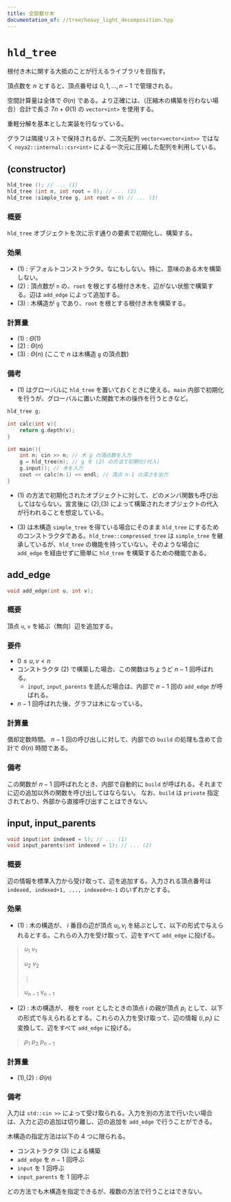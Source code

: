 ```yaml
---
title: 全部載せ木
documentation_of: //tree/heavy_light_decomposition.hpp
---
```


# `hld_tree`

根付き木に関する大抵のことが行えるライブラリを目指す。

頂点数を $n$ とすると、頂点番号は $0,1,\dots ,n-1$ で管理される。

空間計算量は全体で $\Theta(n)$ である。より正確には、（圧縮木の構築を行わない場合）合計で長さ $7n+\Theta(1)$ の `vector<int>` を使用する。

重軽分解を基本とした実装を行なっている。

グラフは隣接リストで保持されるが、二次元配列 `vector<vector<int>>` ではなく `noya2::internal::csr<int>` による一次元に圧縮した配列を利用している。

## (constructor)

```cpp
hld_tree (); // ... (1)
hld_tree (int n, int root = 0); // ... (2)
hld_tree (simple_tree g, int root = 0) // ... (3)
```

### 概要

`hld_tree` オブジェクトを次に示す通りの要素で初期化し、構築する。

### 効果

- (1) : デフォルトコンストラクタ。なにもしない。特に、意味のある木を構築しない。
- (2) : 頂点数が `n` の、`root` を根とする根付き木を、辺がない状態で構築する。辺は `add_edge` によって追加する。
- (3) : 木構造が `g` であり、`root` を根とする根付き木を構築する。

### 計算量

- (1) : $\Theta (1)$
- (2) : $\Theta (n)$
- (3) : $\Theta (n)$ (ここで $n$ は木構造 `g` の頂点数)

### 備考

- (1) はグローバルに `hld_tree` を置いておくときに使える。`main` 内部で初期化を行うが、グローバルに置いた関数で木の操作を行うときなど。

```cpp
hld_tree g;

int calc(int v){
    return g.depth(v);
}

int main(){
    int n; cin >> n; // 木 g の頂点数を入力
    g = hld_tree(n); // g を (2) の方法で初期化(代入)
    g.input(); // 木を入力
    cout << calc(n-1) << endl; // 頂点 n-1 の深さを出力
}
```

- (1) の方法で初期化されたオブジェクトに対して、どのメンバ関数も呼び出してはならない。宣言後に (2),(3) によって構築されたオブジェクトの代入が行われることを想定している。

- (3) は木構造 `simple_tree` を得ている場合にそのまま `hld_tree` にするためのコンストラクタである。`hld_tree::compressed_tree` は `simple_tree` を継承しているが、`hld_tree` の機能を持っていない。そのような場合に `add_edge` を経由せずに簡単に `hld_tree` を構築するための機能である。

## add_edge

```cpp
void add_edge(int u, int v);
```

### 概要

頂点 `u`, `v` を結ぶ（無向）辺を追加する。

### 要件

- $0\le u, v\lt n$
- コンストラクタ (2) で構築した場合、この関数はちょうど $n-1$ 回呼ばれる。
  - `input`, `input_parents` を読んだ場合は、内部で $n-1$ 回の `add_edge` が呼ばれる。
- $n-1$ 回呼ばれた後、グラフは木になっている。

### 計算量

償却定数時間。 $n-1$ 回の呼び出しに対して、内部での `build` の処理も含めて合計で $\Theta(n)$ 時間である。

### 備考

この関数が $n-1$ 回呼ばれたとき、内部で自動的に `build` が呼ばれる。それまでに辺の追加以外の関数を呼び出してはならない。
なお、`build` は `private` 指定されており、外部から直接呼び出すことはできない。

## input, input_parents

```cpp
void input(int indexed = 1); // ... (1)
void input_parents(int indexed = 1); // ... (2)
```

### 概要

辺の情報を標準入力から受け取って、辺を追加する。入力される頂点番号は `indexed, indexed+1, ..., indexed+n-1` のいずれかとする。

### 効果

- (1) : 木の構造が、 $i$ 番目の辺が頂点 $u_i,v_i$ を結ぶとして、以下の形式で与えられるとする。これらの入力を受け取って、辺をすべて `add_edge` に投げる。
> $u_1$ $v_1$
> 
> $u_2$ $v_2$
> 
> $\vdots$
>
> $u_{n-1}$ $v_{n-1}$

- (2) : 木の構造が、 根を `root` としたときの頂点 $i$ の親が頂点 $p_i$ として、以下の形式で与えられるとする。これらの入力を受け取って、辺の情報 $(i,p_i)$ に変換して、辺をすべて `add_edge` に投げる。
> $p_1$ $p_2$ $p_{n-1}$

### 計算量

- (1),(2) : $\Theta (n)$

### 備考

入力は `std::cin >>` によって受け取られる。入力を別の方法で行いたい場合は、入力と辺の追加は切り離し、辺の追加を `add_edge` で行うことができる。

木構造の指定方法は以下の $4$ つに限られる。

- コンストラクタ (3) による構築
- `add_edge` を $n-1$ 回呼ぶ
- `input` を $1$ 回呼ぶ
- `input_parents` を $1$ 回呼ぶ

どの方法でも木構造を指定できるが、複数の方法で行うことはできない。

